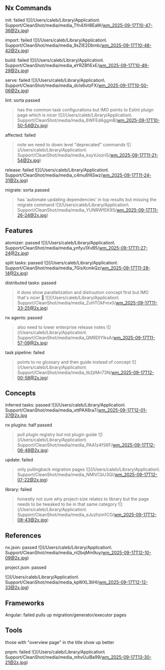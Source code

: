 ## Nx Commands

init: failed
![](/Users/caleb/Library/Application\ Support/CleanShot/media/media_Tfn4XH8EaW/wm_2025-09-17T10-47-36@2x.jpg)

import: failed
![](/Users/caleb/Library/Application\ Support/CleanShot/media/media_9sZIE2Dbmb/wm_2025-09-17T10-48-42@2x.jpg)

build: failed
![](/Users/caleb/Library/Application\ Support/CleanShot/media/media_eYRZBfiExE/wm_2025-09-17T10-49-29@2x.jpg)

serve: failed
![](/Users/caleb/Library/Application\ Support/CleanShot/media/media_dcls6utzFX/wm_2025-09-17T10-50-06@2x.jpg)

lint: sorta passed
> has the common task configurations but IMO points to Eslint pluign page which is nicer
![](/Users/caleb/Library/Application\ Support/CleanShot/media/media_6WFEdAggmB/wm_2025-09-17T10-50-54@2x.jpg)

affected: failed
> note we need to down level "deprecated" commands
![](/Users/caleb/Library/Application\ Support/CleanShot/media/media_ksyVJozriS/wm_2025-09-17T11-21-54@2x.jpg)

release: failed
![](/Users/caleb/Library/Application\ Support/CleanShot/media/media_c4mu6f4Swz/wm_2025-09-17T11-24-31@2x.jpg)

migrate: sorta passed
> has 'automate updating dependencies' in top results
> but missing the migrate command
![](/Users/caleb/Library/Application\ Support/CleanShot/media/media_YUNRWfEK9S/wm_2025-09-17T11-26-24@2x.jpg)

## Features

atomizer: passed
![](/Users/caleb/Library/Application\ Support/CleanShot/media/media_ynfyu1XvB5/wm_2025-09-17T11-27-24@2x.jpg)

split tasks: passed
![](/Users/caleb/Library/Application\ Support/CleanShot/media/media_7GisXcmkQz/wm_2025-09-17T11-28-14@2x.jpg)

distributed tasks: passed
> it does show parallelization and distruution concept first but IMO that's nicer 🤷
![](/Users/caleb/Library/Application\ Support/CleanShot/media/media_ZoHTOkFmx0/wm_2025-09-17T11-33-25@2x.jpg)

nx agents: passed
> also need to lower enterprise release notes
![](/Users/caleb/Library/Application\ Support/CleanShot/media/media_QMRDIYlksA/wm_2025-09-17T11-57-09@2x.jpg)

task pipeline: failed
> points to nx glossary and then guide instead of concept
![](/Users/caleb/Library/Application\ Support/CleanShot/media/media_tb2jtMn73N/wm_2025-09-17T12-00-58@2x.jpg)

## Concepts

inferred tasks: passed
![](/Users/caleb/Library/Application\ Support/CleanShot/media/media_xttPAX6ra7/wm_2025-09-17T12-01-37@2x.jpg

nx plugins: half passed
> pull plugin registry but not plugin guide
![](/Users/caleb/Library/Application\ Support/CleanShot/media/media_PAA1z4fS6F/wm_2025-09-17T12-06-48@2x.jpg)

update: failed
> only pullingback migration pages
![](/Users/caleb/Library/Application\ Support/CleanShot/media/media_NMlVCbU3Ql/wm_2025-09-17T12-07-22@2x.jpg)

library: failed
> honestly not sure why project-size relates to library but the page needs to be tweaked to be in that same category
![](/Users/caleb/Library/Application\ Support/CleanShot/media/media_eJuzhzm1CO/wm_2025-09-17T12-08-43@2x.jpg)

## References

nx.json: passed
![](/Users/caleb/Library/Application\ Support/CleanShot/media/media_nl2bqMm9uy/wm_2025-09-17T12-10-09@2x.jpg)

project.json: passed

![](/Users/caleb/Library/Application\ Support/CleanShot/media/media_kpWXL3liHl/wm_2025-09-17T12-12-33@2x.jpg)


## Frameworks
Angular: failed
pulls up migration/generator/executor pages 

## Tools
those with "overview page" in the title show up better

pnpm: failed
![](/Users/caleb/Library/Application\ Support/CleanShot/media/media_mhvUuiBa99/wm_2025-09-17T13-30-21@2x.jpg)


